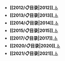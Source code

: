 - **[[2012/📋目录|2012]]**_[♿](./2012/📋目录.md)
- **[[2013/📋目录|2013]]**_[♿](./2013/📋目录.md)
- **[[2014/📋目录|2014]]**_[♿](./2014/📋目录.md)
- **[[2015/📋目录|2015]]**_[♿](./2015/📋目录.md)
- **[[2017/📋目录|2017]]**_[♿](./2017/📋目录.md)
- **[[2020/📋目录|2020]]**_[♿](./2020/📋目录.md)
- **[[2021/📋目录|2021]]**_[♿](./2021/📋目录.md)
